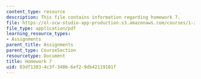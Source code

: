 ```yaml
---
content_type: resource
description: This file contains information regarding homework 7.
file: https://ol-ocw-studio-app-production.s3.amazonaws.com/courses/1-264j-database-internet-and-systems-integration-technologies-fall-2013/03df13034c3f340b6ef29db42119101f_MIT1_264JF13_HW7.pdf
file_type: application/pdf
learning_resource_types:
- Assignments
parent_title: Assignments
parent_type: CourseSection
resourcetype: Document
title: Homework 7
uid: 03df1303-4c3f-340b-6ef2-9db42119101f
---
```

